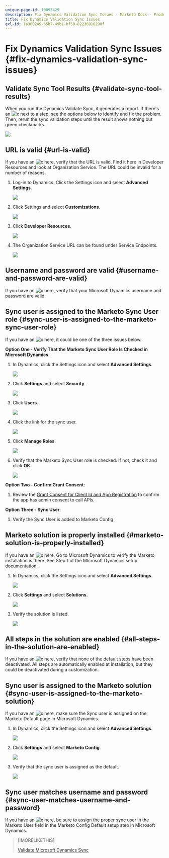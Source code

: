 ```yaml
---
unique-page-id: 10095429
description: Fix Dynamics Validation Sync Issues - Marketo Docs - Product Documentation
title: Fix Dynamics Validation Sync Issues
exl-id: 1a300249-65b7-49b1-bf50-82236916298f
---
```

# Fix Dynamics Validation Sync Issues {#fix-dynamics-validation-sync-issues}

## Validate Sync Tool Results {#validate-sync-tool-results}

When you run the Dynamics Validate Sync, it generates a report. If there's an ![x](assets/delete.png) next to a step, see the options below to identify and fix the problem. Then, rerun the sync validation steps until the result shows nothing but green checkmarks.

![](assets/image2015-9-22-15-3a58-3a12.png)

## URL is valid {#url-is-valid}

If you have an ![x](assets/delete.png) here, verify that the URL is valid. Find it here in Developer Resources and look at Organization Service. The URL could be invalid for a number of reasons.

1. Log-in to Dynamics. Click the Settings icon and select **Advanced Settings**.

   ![](assets/one.png)

1. Click Settings and select **Customizations**.

   ![](assets/two.png)

1. Click **Developer Resources**.

   ![](assets/three.png)

1. The Organization Service URL can be found under Service Endpoints.

   ![](assets/four.png)

## Username and password are valid {#username-and-password-are-valid}

If you have an ![x](assets/delete.png) here, verify that your Microsoft Dynamics username and password are valid.

## Sync user is assigned to the Marketo Sync User role {#sync-user-is-assigned-to-the-marketo-sync-user-role}

If you have an ![x](assets/delete.png) here, it could be one of the three issues below.

**Option One - Verify That the Marketo Sync User Role Is Checked in Microsoft Dynamics**:

1. In Dynamics, click the Settings icon and select **Advanced Settings**.

   ![](assets/one.png)

1. Click **Settings** and select **Security**.

   ![](assets/six.png)

1. Click **Users.**

   ![](assets/image2015-9-24-9-3a47-3a25.png)

1. Click the link for the sync user.

   ![](assets/seven.png)

1. Click **Manage Roles**.

   ![](assets/eight.png)

1. Verify that the Marketo Sync User role is checked. If not, check it and click **OK.**

   ![](assets/image2015-9-24-9-3a59-3a21.png)

**Option Two - Confirm Grant Consent**:

1. Review the [Grant Consent for Client Id and App Registration](/help/marketo/product-docs/crm-sync/microsoft-dynamics-sync/sync-setup/grant-consent-for-client-id-and-app-registration.md) to confirm the app has admin consent to call APIs.

**Option Three - Sync User**:

1. Verify the Sync User is added to Marketo Config.

## Marketo solution is properly installed {#marketo-solution-is-properly-installed}

If you have an ![x](assets/delete.png) here, Go to Microsoft Dynamics to verify the Marketo installation is there. See Step 1 of the MIcrosoft Dynamics setup documentation.

1. In Dynamics, click the Settings icon and select **Advanced Settings**.

   ![](assets/one.png)

1. Click **Settings** and select **Solutions.**

   ![](assets/eleven.png)

1. Verify the solution is listed.

   ![](assets/twelve.png)

## All steps in the solution are enabled {#all-steps-in-the-solution-are-enabled}

If you have an ![x](assets/delete.png) here, verify that none of the default steps have been deactivated. All steps are automatically enabled at installation, but they could be deactivated during a customization.

## Sync user is assigned to the Marketo solution {#sync-user-is-assigned-to-the-marketo-solution}

If you have an ![x](assets/delete.png) here, make sure the Sync user is assigned on the Marketo Default page in Microsoft Dynamics.

1. In Dynamics, click the Settings icon and select **Advanced Settings**.

   ![](assets/one.png)

1. Click **Settings** and select **Marketo Config**.

   ![](assets/thirteen.png)

1. Verify that the sync user is assigned as the default.

   ![](assets/fourteen.png)

## Sync user matches username and password {#sync-user-matches-username-and-password}

If you have an ![x](assets/delete.png) here, be sure to assign the proper sync user in the Marketo User field in the Marketo Config Default setup step in Microsoft Dynamics.

>[!MORELIKETHIS]
>
>[Validate Microsoft Dynamics Sync](/help/marketo/product-docs/crm-sync/microsoft-dynamics-sync/sync-setup/validate-microsoft-dynamics-sync.md)
